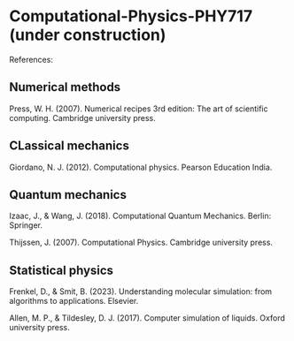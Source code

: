 # Computational-Physics-PHY717 (under construction)
References: 

## Numerical methods
Press, W. H. (2007). Numerical recipes 3rd edition: The art of scientific computing. Cambridge university press.

## CLassical mechanics
Giordano, N. J. (2012). Computational physics. Pearson Education India.

## Quantum mechanics
Izaac, J., & Wang, J. (2018). Computational Quantum Mechanics. Berlin: Springer.

Thijssen, J. (2007). Computational Physics. Cambridge university press.   

## Statistical physics
Frenkel, D., & Smit, B. (2023). Understanding molecular simulation: from algorithms to applications. Elsevier.

Allen, M. P., & Tildesley, D. J. (2017). Computer simulation of liquids. Oxford university press.
